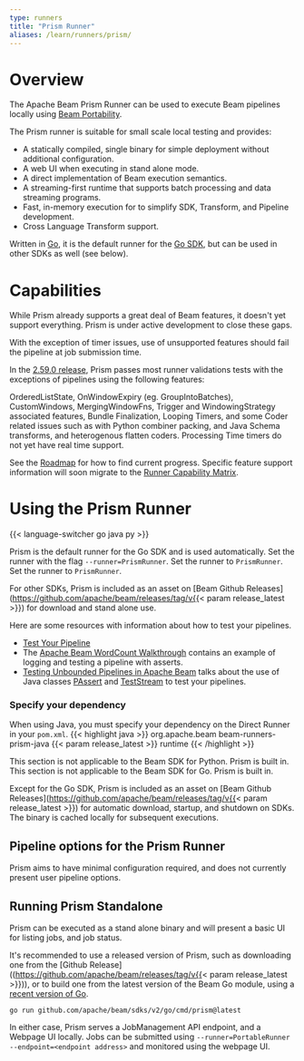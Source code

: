 ```yaml
---
type: runners
title: "Prism Runner"
aliases: /learn/runners/prism/
---
```

<!--
Licensed under the Apache License, Version 2.0 (the "License");
you may not use this file except in compliance with the License.
You may obtain a copy of the License at

http://www.apache.org/licenses/LICENSE-2.0

Unless required by applicable law or agreed to in writing, software
distributed under the License is distributed on an "AS IS" BASIS,
WITHOUT WARRANTIES OR CONDITIONS OF ANY KIND, either express or implied.
See the License for the specific language governing permissions and
limitations under the License.
-->

# Overview

The Apache Beam Prism Runner can be used to execute Beam pipelines locally using [Beam Portability](/roadmap/portability/).

The Prism runner is suitable for small scale local testing and provides:

* A statically compiled, single binary for simple deployment without additional configuration.
* A web UI when executing in stand alone mode.
* A direct implementation of Beam execution semantics.
* A streaming-first runtime that supports batch processing and data streaming programs.
* Fast, in-memory execution for to simplify SDK, Transform, and Pipeline development.
* Cross Language Transform support.

Written in [Go](https://go.dev), it is the default runner for the [Go SDK](/roadmap/go-sdk/), but can be used in other SDKs as well (see below).

# Capabilities

While Prism already supports a great deal of Beam features, it doesn't yet support everything.
Prism is under active development to close these gaps.

With the exception of timer issues, use of unsupported features should fail the pipeline at job submission time.

In the [2.59.0 release](/blog/beam-2.59.0/), Prism passes most runner validations tests with the exceptions of pipelines using the following features:

OrderedListState, OnWindowExpiry (eg. GroupIntoBatches), CustomWindows, MergingWindowFns, Trigger and WindowingStrategy associated features, Bundle Finalization, Looping Timers, and some Coder related issues such as with Python combiner packing, and Java Schema transforms, and heterogenous flatten coders.
Processing Time timers do not yet have real time support.


See the [Roadmap](/roadmap/prism-runner/) for how to find current progress.
Specific feature support information will soon migrate to the [Runner Capability Matrix](/documentation/runners/capability-matrix/).

# Using the Prism Runner

{{< language-switcher go java py >}}

<span class="language-go">Prism is the default runner for the Go SDK and is used automatically. Set the runner with the flag `--runner=PrismRunner`. </span>
<span class="language-java">Set the runner to `PrismRunner`. </span>
<span class="language-py">Set the runner to `PrismRunner`. </span>

For other SDKs, Prism is included as an asset on [Beam Github Releases](https://github.com/apache/beam/releases/tag/v{{< param release_latest >}}) for download and stand alone use.

Here are some resources with information about how to test your pipelines.
<ul>
  <li><a href="/documentation/pipelines/test-your-pipeline/">Test Your Pipeline</a></li>
  <li>The <a href="/get-started/wordcount-example/#testing-your-pipeline-with-asserts">Apache Beam WordCount Walkthrough</a> contains an example of logging and testing a pipeline with asserts.
  <!-- Java specific links -->
  <li class="language-java"><a href="/blog/2016/10/20/test-stream.html">Testing Unbounded Pipelines in Apache Beam</a> talks about the use of Java classes <a href="https://beam.apache.org/releases/javadoc/{{< param release_latest >}}/index.html?org/apache/beam/sdk/testing/PAssert.html">PAssert</a> and <a href="https://beam.apache.org/releases/javadoc/{{< param release_latest >}}/index.html?org/apache/beam/sdk/testing/TestStream.html">TestStream</a> to test your pipelines.</li>
</ul>

### Specify your dependency

<span class="language-java">When using Java, you must specify your dependency on the Direct Runner in your `pom.xml`.</span>
{{< highlight java >}}
<dependency>
   <groupId>org.apache.beam</groupId>
   <artifactId>beam-runners-prism-java</artifactId>
   <version>{{< param release_latest >}}</version>
   <scope>runtime</scope>
</dependency>
{{< /highlight >}}

<span class="language-py">This section is not applicable to the Beam SDK for Python. Prism is built in.</span>
<span class="language-go">This section is not applicable to the Beam SDK for Go. Prism is built in.</span>

Except for the Go SDK, Prism is included as an asset on [Beam Github Releases](https://github.com/apache/beam/releases/tag/v{{< param release_latest >}}) for automatic download, startup, and shutdown on SDKs.
The binary is cached locally for subsequent executions.

## Pipeline options for the Prism Runner

Prism aims to have minimal configuration required, and does not currently present user pipeline options.

## Running Prism Standalone

Prism can be executed as a stand alone binary and will present a basic UI for listing jobs, and job status.

It's recommended to use a released version of Prism, such as downloading one from the [Github Release](\(https://github.com/apache/beam/releases/tag/v{{< param release_latest >}})), or to build one from the latest version of the Beam Go module, using a [recent version of Go](https://go.dev/dl/).

```
go run github.com/apache/beam/sdks/v2/go/cmd/prism@latest
```

In either case, Prism serves a JobManagement API endpoint, and a Webpage UI locally.
Jobs can be submitted using `--runner=PortableRunner --endpoint=<endpoint address>` and monitored using the webpage UI.

